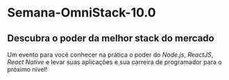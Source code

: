 # Semana-OmniStack-10.0

## Descubra o poder da melhor stack do mercado
Um evento para você conhecer na prática o poder do *Node.js*, *ReactJS*, *React Native* e levar suas aplicações e sua carreira de programador para o próximo nível!
